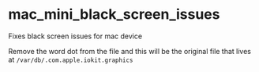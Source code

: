 # mac_mini_black_screen_issues
Fixes black screen issues for mac device


Remove the word dot from the file and this will be the original file that lives at `/var/db/.com.apple.iokit.graphics` 
